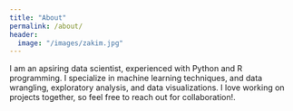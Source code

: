 ```yaml
---
title: "About"
permalink: /about/
header:
  image: "/images/zakim.jpg"
---
```


I am an apsiring data scientist, experienced with Python and R programming. I specialize in machine learning techniques, and data wrangling, exploratory analysis, and data visualizations. I love working on projects together, so feel free to reach out for collaboration!.


